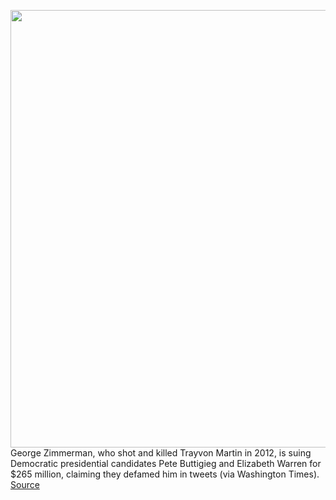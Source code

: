<img src='https://cdn.vox-cdn.com/thumbor/3_tISJQB6O_sFTGniBuvu5NoSG8=/0x0:2000x1203/1200x800/filters:focal(1255x327:1575x647)/cdn.vox-cdn.com/uploads/chorus_image/image/66340402/1138542409.jpg.0.jpg' width='700px' /><br/>
George Zimmerman, who shot and killed Trayvon Martin in 2012, is suing Democratic presidential candidates Pete Buttigieg and Elizabeth Warren for $265 million, claiming they defamed him in tweets (via Washington Times).
<a href='https://www.theverge.com/2020/2/19/21144670/george-zimmerman-lawsuit-warren-buttigieg-travyon-martin-defamation-tweets'> Source <a/>